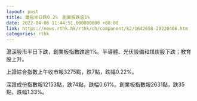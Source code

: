 ```yaml
---
layout: post
title: 滬指半日跌0.2%　創業板跌逾1%
date: 2022-04-06 11:44:51.000000000 +08:00
link: https://news.rthk.hk/rthk/ch/component/k2/1642658-20220406.htm
categories: rthk
---
```


滬深股市半日下跌，創業板指數跌逾1%。半導體、光伏設備和煤炭股下跌；教育股上升。

上證綜合指數上午收市報3275點，跌7點，跌幅0.22%。

深證成份指數報12153點，跌74點，跌幅0.61%。創業板指數報2631點，跌35點，跌幅1.33%。
